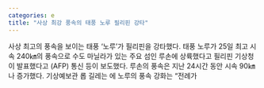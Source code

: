 ```yaml
---
categories: e
title: "사상 최강 풍속의 태풍 노루 필리핀 강타"
---
```

  사상 최고의 풍속을 보이는 태풍 ‘노루’가 필리핀을 강타했다. 태풍 노루가 25일 최고 시속 240㎞의 풍속으로 수도 마닐라가 있는 주요 섬인 루손에 상륙했다고 필리핀 기상청이 발표했다고 (AFP) 통신 등이 보도했다. 루손의 풍속은 지난 24시간 동안 시속 90㎞나 증가했다. 기상예보관 롭 길레는  에 노루의 풍속 강화는 “전례가